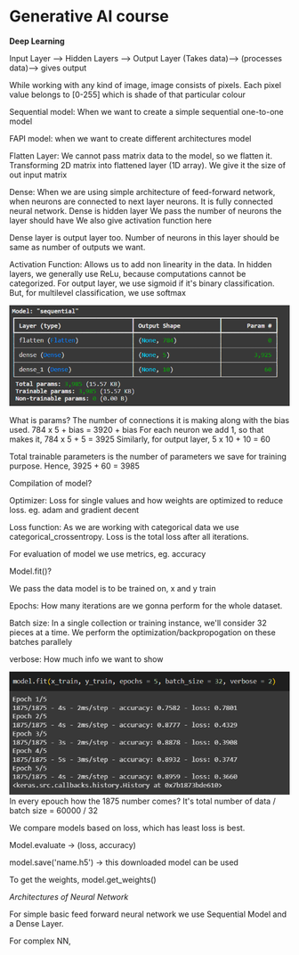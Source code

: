 # Generative AI course

**Deep Learning**

Input Layer --> Hidden Layers --> Output Layer
(Takes data)--> (processes data)--> gives output

While working with any kind of image, image consists of pixels.
Each pixel value belongs to [0-255] which is shade of that particular colour

Sequential model: When we want to create a simple sequential one-to-one model

FAPI model: when we want to create different architectures model

Flatten Layer: We cannot pass matrix data to the model, so we flatten it. Transforming 2D matrix into flattened layer (1D array). We give it the size of out input matrix

Dense: When we are using simple architecture of feed-forward network, when neurons are connected to next layer neurons. It is fully connected neural network.
Dense is hidden layer
We pass the number of neurons the layer should have
We also give activation function here

Dense layer is output layer too. Number of neurons in this layer should be same as number of outputs we want.

Activation Function: Allows us to add non linearity in the data.
In hidden layers, we generally use ReLu, because computations cannot be categorized.
For output layer, we use sigmoid if it's binary classification. But, for multilevel classification, we use softmax

![Sequential_model](image.png)

What is params?
The number of connections it is making along with the bias used. 784 x 5 + bias = 3920 + bias
For each neuron we add 1, so that makes it, 784 x 5 + 5 = 3925
Similarly, for output layer, 5 x 10 + 10 = 60

Total trainable parameters is the number of parameters we save for training purpose. Hence, 3925 + 60 = 3985

Compilation of model?

Optimizer: Loss for single values and how weights are optimized to reduce loss. eg. adam and gradient decent

Loss function: As we are working with categorical data we use categorical_crossentropy. Loss is the total loss after all iterations.

For evaluation of model we use metrics, eg. accuracy

Model.fit()?

We pass the data model is to be trained on, x and y train

Epochs: How many iterations are we gonna perform for the whole dataset.

Batch size: In a single collection or training instance, we'll consider 32 pieces at a time. We perform the optimization/backpropogation on these batches parallely

verbose: How much info we want to show

![Model train](image-1.png)
In every epouch how the 1875 number comes? It's total number of data / batch size
= 60000 / 32

We compare models based on loss, which has least loss is best.

Model.evaluate -> (loss, accuracy)

model.save('name.h5') -> this downloaded model can be used

To get the weights, model.get_weights()

_Architectures of Neural Network_

For simple basic feed forward neural network we use Sequential Model and a Dense Layer.

For complex NN,
